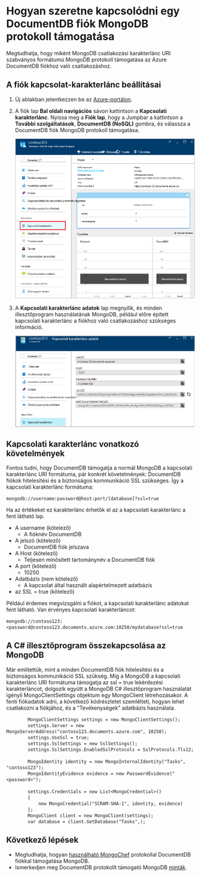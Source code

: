 <properties 
    pageTitle="Egy MongoDB protokoll támogatása DocumentDB fiók csatlakoztatása |} Microsoft Azure" 
    description="Megtudhatja, hogy miként protokoll támogatásával az előzetes verzióhoz elérhető MongoDB egy DocumentDB fiókhoz való csatlakozáshoz. Csatlakozzon a MongoDB kapcsolati karakterláncot." 
    keywords="mongodb kapcsolat-karakterlánc"
    services="documentdb" 
    authors="AndrewHoh" 
    manager="jhubbard" 
    editor="" 
    documentationCenter=""/>

<tags 
    ms.service="documentdb" 
    ms.workload="data-services" 
    ms.tgt_pltfrm="na" 
    ms.devlang="na" 
    ms.topic="article" 
    ms.date="08/23/2016" 
    ms.author="anhoh"/>

# <a name="how-to-connect-to-a-documentdb-account-with-protocol-support-for-mongodb"></a>Hogyan szeretne kapcsolódni egy DocumentDB fiók MongoDB protokoll támogatása

Megtudhatja, hogy miként MongoDB csatlakozási karakterlánc URI szabványos formátumú MongoDB protokoll támogatása az Azure DocumentDB fiókhoz való csatlakozáshoz.  

## <a name="get-the-accounts-connection-string-information"></a>A fiók kapcsolat-karakterlánc beállításai

1. Új ablakban jelentkezzen be az [Azure-portálon](https://portal.azure.com).
2. A fiók lap **Bal oldali navigációs** sávon kattintson a **Kapcsolati karakterlánc**. Nyissa meg a **Fiók lap**, hogy a Jumpbar a kattintson a **További szolgáltatások**, **DocumentDB (NoSQL)** gombra, és válassza a DocumentDB fiók MongoDB protokoll támogatása.

    ![Az összes beállítások lap képe](./media/documentdb-connect-mongodb-account/SettingsBlade.png)

3. A **Kapcsolati karakterlánc adatok** lap megnyílik, és minden illesztőprogram használatának MongoDB, például előre épített kapcsolati karakterlánc a fiókhoz való csatlakozáshoz szükséges információ.

    ![A kapcsolati karakterlánc lap képe](./media/documentdb-connect-mongodb-account/ConnectionStringBlade.png)

## <a name="connection-string-requirements"></a>Kapcsolati karakterlánc vonatkozó követelmények

Fontos tudni, hogy DocumentDB támogatja a normál MongoDB a kapcsolati karakterlánc URI formátuma, pár konkrét követelmények: DocumentDB fiókok hitelesítési és a biztonságos kommunikáció SSL szükséges.  Így a kapcsolati karakterlánc formátuma:

    mongodb://username:password@host:port/[database]?ssl=true

Ha az értékeket ez karakterlánc érhetők el az a kapcsolati karakterlánc a fent látható lap.

- A username (kötelező)
    - A fióknév DocumentDB
- A jelszó (kötelező)
    - DocumentDB fiók jelszava
- A Host (kötelező)
    - Teljesen minősített tartománynév a DocumentDB fiók
- A port (kötelező)
    - 10250
- Adatbázis (nem kötelező)
    - A kapcsolat által használt alapértelmezett adatbázis
- az SSL = true (kötelező)

Például érdemes megvizsgálni a fiókot, a kapcsolati karakterlánc adatokat fent látható.  Van érvényes kapcsolati karakterláncot:
    
    mongodb://contoso123:<password@contoso123.documents.azure.com:10250/mydatabase?ssl=true

## <a name="connecting-with-the-c-driver-for-mongodb"></a>A C# illesztőprogram összekapcsolása az MongoDB
Már említettük, mint a minden DocumentDB fiók hitelesítési és a biztonságos kommunikáció SSL szükség. Míg a MongoDB a kapcsolati karakterlánc URI formátuma támogatja az ssl = true lekérdezési karakterláncot, dolgozik együtt a MongoDB C# illesztőprogram használatát igényli MongoClientSettings objektum egy MongoClient létrehozásakor.  A fenti fiókadatok adni, a következő kódrészletet szemlélteti, hogyan lehet csatlakozni a fiókjához, és a "Tevékenységek" adatbázis használata.

            MongoClientSettings settings = new MongoClientSettings();
            settings.Server = new MongoServerAddress("contoso123.documents.azure.com", 10250);
            settings.UseSsl = true;
            settings.SslSettings = new SslSettings();
            settings.SslSettings.EnabledSslProtocols = SslProtocols.Tls12;

            MongoIdentity identity = new MongoInternalIdentity("Tasks", "contoso123");
            MongoIdentityEvidence evidence = new PasswordEvidence("<password>");

            settings.Credentials = new List<MongoCredential>()
            {
                new MongoCredential("SCRAM-SHA-1", identity, evidence)
            };
            MongoClient client = new MongoClient(settings);
            var database = client.GetDatabase("Tasks",);
    

## <a name="next-steps"></a>Következő lépések


- Megtudhatja, hogyan [használható MongoChef](documentdb-mongodb-mongochef.md) protokollal DocumentDB fiókkal támogatása MongoDB.
- Ismerkedjen meg DocumentDB protokollt támogató MongoDB [minták](documentdb-mongodb-samples.md).

 
